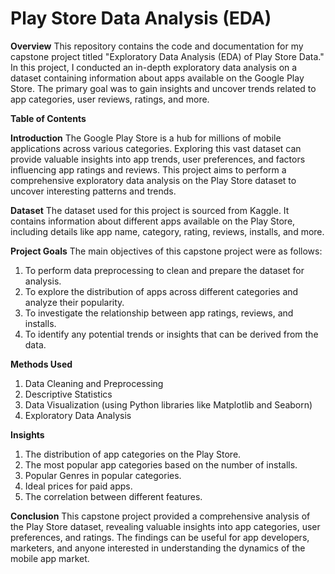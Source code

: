 # Play Store Data Analysis (EDA)
**Overview**
This repository contains the code and documentation for my capstone project titled "Exploratory Data Analysis (EDA) of Play Store Data." In this project, I conducted an in-depth exploratory data analysis on a dataset containing information about apps available on the Google Play Store. The primary goal was to gain insights and uncover trends related to app categories, user reviews, ratings, and more.

**Table of Contents**


**Introduction**
The Google Play Store is a hub for millions of mobile applications across various categories. Exploring this vast dataset can provide valuable insights into app trends, user preferences, and factors influencing app ratings and reviews. This project aims to perform a comprehensive exploratory data analysis on the Play Store dataset to uncover interesting patterns and trends.

**Dataset**
The dataset used for this project is sourced from Kaggle. It contains information about different apps available on the Play Store, including details like app name, category, rating, reviews, installs, and more.

**Project Goals**
The main objectives of this capstone project were as follows:

1. To perform data preprocessing to clean and prepare the dataset for analysis.
2. To explore the distribution of apps across different categories and analyze their popularity.
3. To investigate the relationship between app ratings, reviews, and installs.
4. To identify any potential trends or insights that can be derived from the data.

**Methods Used**
1. Data Cleaning and Preprocessing
2. Descriptive Statistics
3. Data Visualization (using Python libraries like Matplotlib and Seaborn)
4. Exploratory Data Analysis

**Insights**
1. The distribution of app categories on the Play Store.
2. The most popular app categories based on the number of installs.
3. Popular Genres in popular categories.
4. Ideal prices for paid apps.
5. The correlation between different features.

**Conclusion**
This capstone project provided a comprehensive analysis of the Play Store dataset, revealing valuable insights into app categories, user preferences, and ratings. The findings can be useful for app developers, marketers, and anyone interested in understanding the dynamics of the mobile app market.

